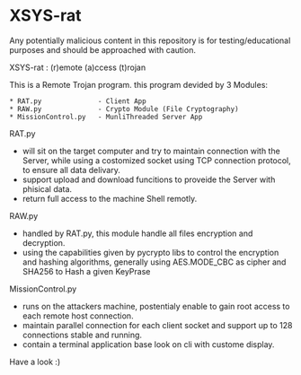 # XSYS-rat
Any potentially malicious content in this repository is for testing/educational purposes and should be approached with caution.


XSYS-rat : (r)emote (a)ccess (t)rojan
     
   
This is a Remote Trojan program.
this program devided by 3 Modules:

    * RAT.py              - Client App
    * RAW.py              - Crypto Module (File Cryptography)
    * MissionControl.py   - MunliThreaded Server App

RAT.py
- will sit on the target computer and try to maintain connection with the Server, while using a costomized socket using TCP connection protocol, to ensure all data delivary.
- support upload and download funcitions to proveide the Server with phisical data.
- return full access to the machine Shell remotly.

RAW.py
- handled by RAT.py, this module handle all files encryption and decryption.
- using the capabilities given by pycrypto libs to control the encryption and hashing algorithms,
generally using AES.MODE_CBC as cipher and SHA256 to Hash a given KeyPrase

MissionControl.py
- runs on the attackers machine, postentialy enable to gain root access to each remote host connection. 
- maintain parallel connection for each client socket and support up to 128 connections stable and running.
- contain a terminal application base look on cli with custome display.


Have a look :)
